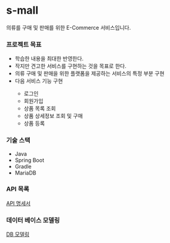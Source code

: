 # s-mall
  
   의류를 구매 및 판매를 위한 E-Commerce 서비스입니다.
<div>
  <h3>프로젝트 목표</h3>
  <ul>
    <li>학습한 내용을 최대한 반영한다.</li>
    <li>작지만 견고한 서비스를 구현하는 것을 목표로 한다.</li>
    <li>의류 구매 및 판매을 위한 플랫폼을 제공하는 서비스의 특정 부분 구현</li>    
    <li>다음 서비스 기능 구현</li>
      <ul>
        <li>로그인</li>
        <li>회원가입</li>
        <li>상품 목록 조회</li>
        <li>상품 상세정보 조회 및 구매</li>
        <li>상품 등록</li>
      </ul>    
  </ul>
</div>

<h3>기술 스택</h3>
 <ul>
  <li>Java</li>
  <li>Spring Boot</li>
  <li>Gradle</li>
  <li>MariaDB</li>
 </ul>

<h3>API 목록</h3>
 <a href="https://github.com/f-lab-edu/s-mall/wiki/API-%EB%AA%85%EC%84%B8%EC%84%9C">API 명세서</a>

<h3>데이터 베이스 모델링</h3>
<a href="https://github.com/f-lab-edu/s-mall/wiki/%08DB-Modeling">DB 모델링</a>

